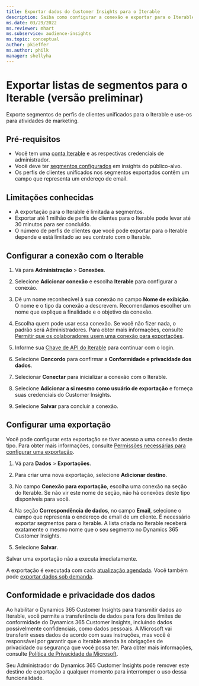 ```yaml
---
title: Exportar dados do Customer Insights para o Iterable
description: Saiba como configurar a conexão e exportar para o Iterable.
ms.date: 03/29/2022
ms.reviewer: mhart
ms.subservice: audience-insights
ms.topic: conceptual
author: pkieffer
ms.author: philk
manager: shellyha
---
```


# <a name="export-segment-lists-to-iterable-preview"></a>Exportar listas de segmentos para o Iterable (versão preliminar)

Exporte segmentos de perfis de clientes unificados para o Iterable e use-os para atividades de marketing.

## <a name="prerequisites"></a>Pré-requisitos

-   Você tem uma [conta Iterable](https://iterable.com/) e as respectivas credenciais de administrador.
-   Você deve ter [segmentos configurados](segments.md) em insights do público-alvo.
-   Os perfis de clientes unificados nos segmentos exportados contêm um campo que representa um endereço de email.

## <a name="known-limitations"></a>Limitações conhecidas

- A exportação para o Iterable é limitada a segmentos.
- Exportar até 1 milhão de perfis de clientes para o Iterable pode levar até 30 minutos para ser concluído. 
- O número de perfis de clientes que você pode exportar para o Iterable depende e está limitado ao seu contrato com o Iterable.

## <a name="set-up-connection-to-iterable"></a>Configurar a conexão com o Iterable

1. Vá para **Administração** > **Conexões**.

1. Selecione **Adicionar conexão** e escolha **Iterable** para configurar a conexão.

1. Dê um nome reconhecível à sua conexão no campo **Nome de exibição**. O nome e o tipo da conexão a descrevem. Recomendamos escolher um nome que explique a finalidade e o objetivo da conexão.

1. Escolha quem pode usar essa conexão. Se você não fizer nada, o padrão será Administradores. Para obter mais informações, consulte [Permitir que os colaboradores usem uma conexão para exportações](connections.md#allow-contributors-to-use-a-connection-for-exports).

1. Informe sua [Chave de API do Iterable](https://support.iterable.com/hc/en-us/articles/360043464871) para continuar com o login. 

1. Selecione **Concordo** para confirmar a **Conformidade e privacidade dos dados**.

1. Selecionar **Conectar** para inicializar a conexão com o Iterable.

1. Selecione **Adicionar a si mesmo como usuário de exportação** e forneça suas credenciais do Customer Insights.

1. Selecione **Salvar** para concluir a conexão.

## <a name="configure-an-export"></a>Configurar uma exportação

Você pode configurar esta exportação se tiver acesso a uma conexão deste tipo. Para obter mais informações, consulte [Permissões necessárias para configurar uma exportação](export-destinations.md#set-up-a-new-export).

1. Vá para **Dados** > **Exportações**.

1. Para criar uma nova exportação, selecione **Adicionar destino**.

1. No campo **Conexão para exportação**, escolha uma conexão na seção do Iterable. Se não vir este nome de seção, não há conexões deste tipo disponíveis para você.

3. Na seção **Correspondência de dados**, no campo **Email**, selecione o campo que representa o endereço de email de um cliente. É necessário exportar segmentos para o Iterable. A lista criada no Iterable receberá exatamente o mesmo nome que o seu segmento no Dynamics 365 Customer Insights.

1. Selecione **Salvar**.

Salvar uma exportação não a executa imediatamente.

A exportação é executada com cada [atualização agendada](system.md#schedule-tab). Você também pode [exportar dados sob demanda](export-destinations.md#run-exports-on-demand). 


## <a name="data-privacy-and-compliance"></a>Conformidade e privacidade dos dados

Ao habilitar o Dynamics 365 Customer Insights para transmitir dados ao Iterable, você permite a transferência de dados para fora dos limites de conformidade do Dynamics 365 Customer Insights, incluindo dados possivelmente confidenciais, como dados pessoais. A Microsoft vai transferir esses dados de acordo com suas instruções, mas você é responsável por garantir que o Iterable atenda às obrigações de privacidade ou segurança que você possa ter. Para obter mais informações, consulte [Política de Privacidade da Microsoft](https://go.microsoft.com/fwlink/?linkid=396732).

Seu Administrador do Dynamics 365 Customer Insights pode remover este destino de exportação a qualquer momento para interromper o uso dessa funcionalidade.
